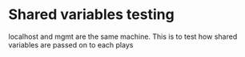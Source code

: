 # Shared variables testing

localhost and mgmt are the same machine.  This is to test how shared variables are passed on to each plays
